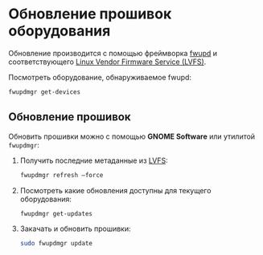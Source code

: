 # Обновление прошивок оборудования

Обновление производится с помощью фреймворка [fwupd](https://github.com/fwupd/fwupd)
и соответствующего [Linux Vendor Firmware Service (LVFS)](https://fwupd.org/).

Посмотреть оборудование, обнаруживаемое fwupd:

```bash
fwupdmgr get-devices
```

## Обновление прошивок

Обновить прошивки можно с помощью **GNOME Software** или утилитой `fwupdmgr`:

1. Получить последние метаданные из [LVFS](https://fwupd.org/):

    ```bash
    fwupdmgr refresh –force
    ```

1. Посмотреть какие обновления доступны для текущего оборудования:

    ```bash
    fwupdmgr get-updates
    ```

1. Закачать и обновить прошивки:

    ```bash
    sudo fwupdmgr update
    ```
